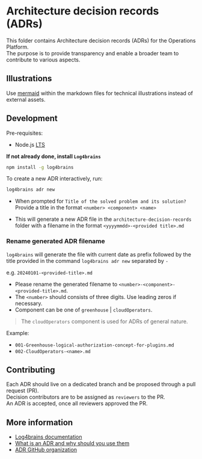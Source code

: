 # Architecture decision records (ADRs)

This folder contains Architecture decision records (ADRs) for the Operations Platform.  
The purpose is to provide transparency and enable a broader team to contribute to various aspects.

## Illustrations

Use [mermaid](https://www.mermaidchart.com/app/dashboard) within the markdown files for technical illustrations instead
of external assets.

## Development

Pre-requisites:

- Node.js [LTS](https://nodejs.org/en/download/)

**If not already done, install `Log4brains`**

```bash
npm install -g log4brains
```

To create a new ADR interactively, run:

```bash
log4brains adr new
```

- When prompted for `Title of the solved problem and its solution?` Provide a title in the
  format `<number> <component> <name>`

- This will generate a new ADR file in the `architecture-decision-records` folder with a filename in the format
  `<yyyymmdd>-<provided title>.md`

### Rename generated ADR filename

`log4brains` will generate the file with current date as prefix followed by the title provided in the
command `log4brains adr new` separated by `-`

e.g. `20240101-<provided-title>.md`

- Please rename the generated filename to `<number>-<component>-<provided-title>.md`.
- The `<number>` should consists of three digits. Use leading zeros if necessary.
- Component can be one of `greenhouse` | `cloudOperators`.

> The `cloudOperators` component is used for ADRs of general nature.

Example:

- `001-Greenhouse-logical-authorization-concept-for-plugins.md`
- `002-CloudOperators-<name>.md`

## Contributing

Each ADR should live on a dedicated branch and be proposed through a pull request (PR).  
Decision contributors are to be assigned as `reviewers` to the PR.  
An ADR is accepted, once all reviewers approved the PR.

## More information

- [Log4brains documentation](https://github.com/thomvaill/log4brains/tree/master#readme)
- [What is an ADR and why should you use them](https://github.com/thomvaill/log4brains/tree/master#-what-is-an-adr-and-why-should-you-use-them)
- [ADR GitHub organization](https://adr.github.io/)
